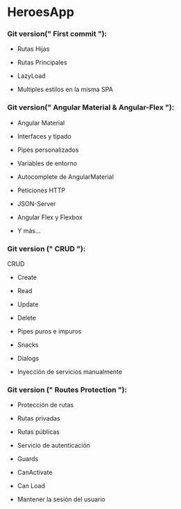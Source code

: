 # HeroesApp

### Git version(" First commit "):

- Rutas Hijas

- Rutas Principales

- LazyLoad

- Multiples estilos en la misma SPA

### Git version(" Angular Material & Angular-Flex "):

- Angular Material

- Interfaces y tipado

- Pipes personalizados

- Variables de entorno

- Autocomplete de AngularMaterial

- Peticiones HTTP

- JSON-Server

- Angular Flex y Flexbox

- Y más...

### Git version (" CRUD "):

CRUD

- Create

- Read

- Update

- Delete

- Pipes puros e impuros

- Snacks

- Dialogs

- Inyección de servicios manualmente

### Git version (" Routes Protection "):

- Protección de rutas

- Rutas privadas

- Rutas públicas

- Servicio de autenticación

- Guards

- CanActivate

- Can Load

- Mantener la sesión del usuario

